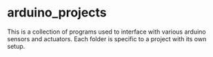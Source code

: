 # arduino_projects
This is a collection of programs used to interface with various arduino sensors and actuators.  Each folder is specific to a project with its own setup.
